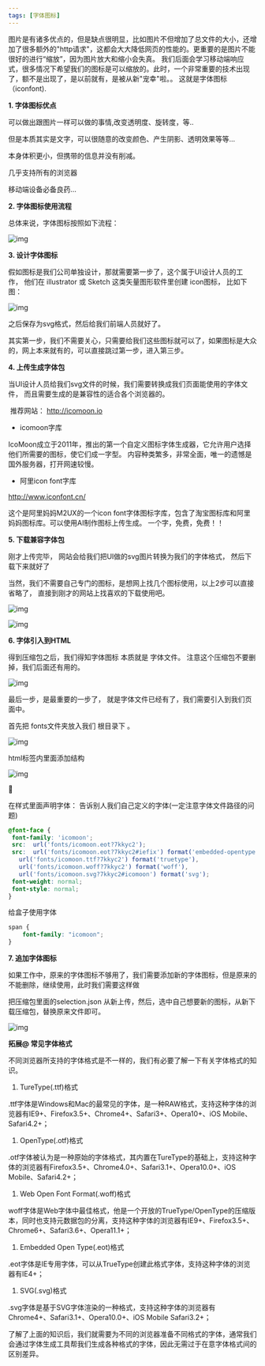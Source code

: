 ```yaml
---
tags: [字体图标]
---
```


图片是有诸多优点的，但是缺点很明显，比如图片不但增加了总文件的大小，还增加了很多额外的"http请求"，这都会大大降低网页的性能的。更重要的是图片不能很好的进行“缩放”，因为图片放大和缩小会失真。 我们后面会学习移动端响应式，很多情况下希望我们的图标是可以缩放的。此时，一个非常重要的技术出现了，额不是出现了，是以前就有，是被从新"宠幸"啦。。 这就是字体图标（iconfont).

**1.  字体图标优点**

可以做出跟图片一样可以做的事情,改变透明度、旋转度，等..

但是本质其实是文字，可以很随意的改变颜色、产生阴影、透明效果等等...

本身体积更小，但携带的信息并没有削减。

几乎支持所有的浏览器

移动端设备必备良药...

**2.   字体图标使用流程**

总体来说，字体图标按照如下流程：

![img](http://picture.zyuhn.top/myblog/go语言包/20200123025140-605109.png)

**3. 设计字体图标**

假如图标是我们公司单独设计，那就需要第一步了，这个属于UI设计人员的工作， 他们在 illustrator 或 Sketch 这类矢量图形软件里创建 icon图标， 比如下图：

![img](http://picture.zyuhn.top/myblog/go语言包/20200123025141-993338.jpeg)

  之后保存为svg格式，然后给我们前端人员就好了。 

  其实第一步，我们不需要关心，只需要给我们这些图标就可以了，如果图标是大众的，网上本来就有的，可以直接跳过第一步，进入第三步。

**4. 上传生成字体包**

   当UI设计人员给我们svg文件的时候，我们需要转换成我们页面能使用的字体文件， 而且需要生成的是兼容性的适合各个浏览器的。

​    推荐网站： <http://icomoon.io>

- icomoon字库

IcoMoon成立于2011年，推出的第一个自定义图标字体生成器，它允许用户选择他们所需要的图标，使它们成一字型。 内容种类繁多，非常全面，唯一的遗憾是国外服务器，打开网速较慢。

- 阿里icon font字库

<http://www.iconfont.cn/>

这个是阿里妈妈M2UX的一个icon font字体图标字库，包含了淘宝图标库和阿里妈妈图标库。可以使用AI制作图标上传生成。 一个字，免费，免费！！

**5. 下载兼容字体包**

刚才上传完毕， 网站会给我们把UI做的svg图片转换为我们的字体格式， 然后下载下来就好了

当然，我们不需要自己专门的图标，是想网上找几个图标使用，以上2步可以直接省略了， 直接到刚才的网站上找喜欢的下载使用吧。

![img](http://picture.zyuhn.top/myblog/go语言包/20200123025139-350936.png)

![img](http://picture.zyuhn.top/myblog/go语言包/20200123025145-437788.png)

**6. 字体引入到HTML**

得到压缩包之后，我们得知字体图标 本质就是 字体文件。 注意这个压缩包不要删掉，我们后面还有用的。

![img](http://picture.zyuhn.top/myblog/go语言包/20200123025147-950737.png)

最后一步，是最重要的一步了， 就是字体文件已经有了，我们需要引入到我们页面中。

首先把 fonts文件夹放入我们 根目录下 。

![img](http://picture.zyuhn.top/myblog/go语言包/20200123025148-529434.png)

html标签内里面添加结构

 

![img](http://picture.zyuhn.top/myblog/go语言包/20200123025149-332501.png)

<span></span>  

在样式里面声明字体： 告诉别人我们自己定义的字体(一定注意字体文件路径的问题)

```css
@font-face {
 font-family: 'icomoon';
 src:  url('fonts/icomoon.eot?7kkyc2');
 src:  url('fonts/icomoon.eot?7kkyc2#iefix') format('embedded-opentype'),
   url('fonts/icomoon.ttf?7kkyc2') format('truetype'),
   url('fonts/icomoon.woff?7kkyc2') format('woff'),
   url('fonts/icomoon.svg?7kkyc2#icomoon') format('svg');
 font-weight: normal;
 font-style: normal;
}
```

给盒子使用字体

```css
span {
	font-family: "icomoon";
}
```

**7. 追加字体图标**

   如果工作中，原来的字体图标不够用了，我们需要添加新的字体图标，但是原来的不能删除，继续使用，此时我们需要这样做

   把压缩包里面的selection.json 从新上传，然后，选中自己想要新的图标，从新下载压缩包，替换原来文件即可。

   

![img](http://picture.zyuhn.top/myblog/go语言包/20200123025137-148683.png)

**拓展@ 常见字体格式**

不同浏览器所支持的字体格式是不一样的，我们有必要了解一下有关字体格式的知识。

1. TureType(.ttf)格式

.ttf字体是Windows和Mac的最常见的字体，是一种RAW格式，支持这种字体的浏览器有IE9+、Firefox3.5+、Chrome4+、Safari3+、Opera10+、iOS Mobile、Safari4.2+；

1. OpenType(.otf)格式

.otf字体被认为是一种原始的字体格式，其内置在TureType的基础上，支持这种字体的浏览器有Firefox3.5+、Chrome4.0+、Safari3.1+、Opera10.0+、iOS Mobile、Safari4.2+；

1. Web Open Font Format(.woff)格式

woff字体是Web字体中最佳格式，他是一个开放的TrueType/OpenType的压缩版本，同时也支持元数据包的分离，支持这种字体的浏览器有IE9+、Firefox3.5+、Chrome6+、Safari3.6+、Opera11.1+；

1. Embedded Open Type(.eot)格式

.eot字体是IE专用字体，可以从TrueType创建此格式字体，支持这种字体的浏览器有IE4+；

1. SVG(.svg)格式

.svg字体是基于SVG字体渲染的一种格式，支持这种字体的浏览器有Chrome4+、Safari3.1+、Opera10.0+、iOS Mobile Safari3.2+；

了解了上面的知识后，我们就需要为不同的浏览器准备不同格式的字体，通常我们会通过字体生成工具帮我们生成各种格式的字体，因此无需过于在意字体格式间的区别差异。